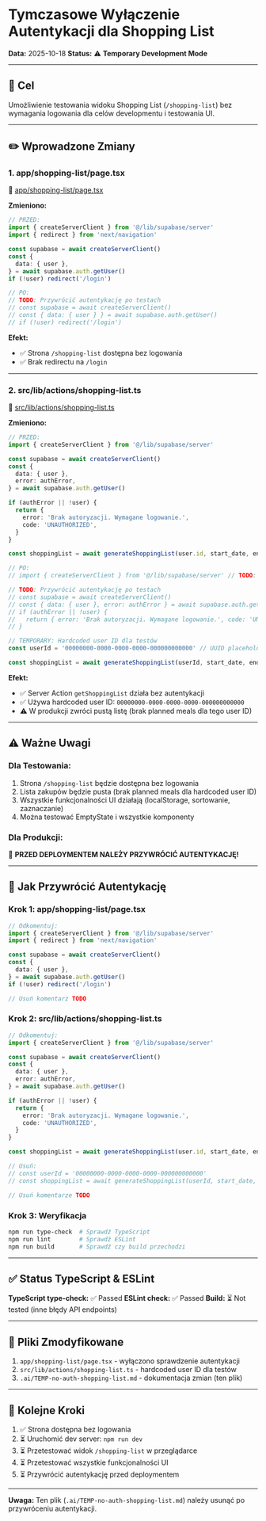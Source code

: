# Tymczasowe Wyłączenie Autentykacji dla Shopping List

**Data:** 2025-10-18
**Status:** ⚠️ **Temporary Development Mode**

---

## 🎯 Cel

Umożliwienie testowania widoku Shopping List (`/shopping-list`) bez wymagania logowania dla celów developmentu i testowania UI.

---

## ✏️ Wprowadzone Zmiany

### 1. **app/shopping-list/page.tsx**

📁 [app/shopping-list/page.tsx](../app/shopping-list/page.tsx)

**Zmieniono:**

```typescript
// PRZED:
import { createServerClient } from '@/lib/supabase/server'
import { redirect } from 'next/navigation'

const supabase = await createServerClient()
const {
  data: { user },
} = await supabase.auth.getUser()
if (!user) redirect('/login')

// PO:
// TODO: Przywrócić autentykację po testach
// const supabase = await createServerClient()
// const { data: { user } } = await supabase.auth.getUser()
// if (!user) redirect('/login')
```

**Efekt:**

- ✅ Strona `/shopping-list` dostępna bez logowania
- ✅ Brak redirectu na `/login`

---

### 2. **src/lib/actions/shopping-list.ts**

📁 [src/lib/actions/shopping-list.ts](../src/lib/actions/shopping-list.ts)

**Zmieniono:**

```typescript
// PRZED:
import { createServerClient } from '@/lib/supabase/server'

const supabase = await createServerClient()
const {
  data: { user },
  error: authError,
} = await supabase.auth.getUser()

if (authError || !user) {
  return {
    error: 'Brak autoryzacji. Wymagane logowanie.',
    code: 'UNAUTHORIZED',
  }
}

const shoppingList = await generateShoppingList(user.id, start_date, end_date)

// PO:
// import { createServerClient } from '@/lib/supabase/server' // TODO: Przywrócić po testach

// TODO: Przywrócić autentykację po testach
// const supabase = await createServerClient()
// const { data: { user }, error: authError } = await supabase.auth.getUser()
// if (authError || !user) {
//   return { error: 'Brak autoryzacji. Wymagane logowanie.', code: 'UNAUTHORIZED' }
// }

// TEMPORARY: Hardcoded user ID dla testów
const userId = '00000000-0000-0000-0000-000000000000' // UUID placeholder

const shoppingList = await generateShoppingList(userId, start_date, end_date)
```

**Efekt:**

- ✅ Server Action `getShoppingList` działa bez autentykacji
- ✅ Używa hardcoded user ID: `00000000-0000-0000-0000-000000000000`
- ⚠️ W produkcji zwróci pustą listę (brak planned meals dla tego user ID)

---

## ⚠️ Ważne Uwagi

### **Dla Testowania:**

1. Strona `/shopping-list` będzie dostępna bez logowania
2. Lista zakupów będzie pusta (brak planned meals dla hardcoded user ID)
3. Wszystkie funkcjonalności UI działają (localStorage, sortowanie, zaznaczanie)
4. Można testować EmptyState i wszystkie komponenty

### **Dla Produkcji:**

🚨 **PRZED DEPLOYMENTEM NALEŻY PRZYWRÓCIĆ AUTENTYKACJĘ!**

---

## 🔄 Jak Przywrócić Autentykację

### Krok 1: app/shopping-list/page.tsx

```typescript
// Odkomentuj:
import { createServerClient } from '@/lib/supabase/server'
import { redirect } from 'next/navigation'

const supabase = await createServerClient()
const {
  data: { user },
} = await supabase.auth.getUser()
if (!user) redirect('/login')

// Usuń komentarz TODO
```

### Krok 2: src/lib/actions/shopping-list.ts

```typescript
// Odkomentuj:
import { createServerClient } from '@/lib/supabase/server'

const supabase = await createServerClient()
const {
  data: { user },
  error: authError,
} = await supabase.auth.getUser()

if (authError || !user) {
  return {
    error: 'Brak autoryzacji. Wymagane logowanie.',
    code: 'UNAUTHORIZED',
  }
}

const shoppingList = await generateShoppingList(user.id, start_date, end_date)

// Usuń:
// const userId = '00000000-0000-0000-0000-000000000000'
// const shoppingList = await generateShoppingList(userId, start_date, end_date)

// Usuń komentarze TODO
```

### Krok 3: Weryfikacja

```bash
npm run type-check  # Sprawdź TypeScript
npm run lint        # Sprawdź ESLint
npm run build       # Sprawdź czy build przechodzi
```

---

## ✅ Status TypeScript & ESLint

**TypeScript type-check:** ✅ Passed
**ESLint check:** ✅ Passed
**Build:** ⏳ Not tested (inne błędy API endpoints)

---

## 📝 Pliki Zmodyfikowane

1. `app/shopping-list/page.tsx` - wyłączono sprawdzenie autentykacji
2. `src/lib/actions/shopping-list.ts` - hardcoded user ID dla testów
3. `.ai/TEMP-no-auth-shopping-list.md` - dokumentacja zmian (ten plik)

---

## 🎯 Kolejne Kroki

1. ✅ Strona dostępna bez logowania
2. ⏳ Uruchomić dev server: `npm run dev`
3. ⏳ Przetestować widok `/shopping-list` w przeglądarce
4. ⏳ Przetestować wszystkie funkcjonalności UI
5. ⏳ Przywrócić autentykację przed deploymentem

---

**Uwaga:** Ten plik (`.ai/TEMP-no-auth-shopping-list.md`) należy usunąć po przywróceniu autentykacji.
